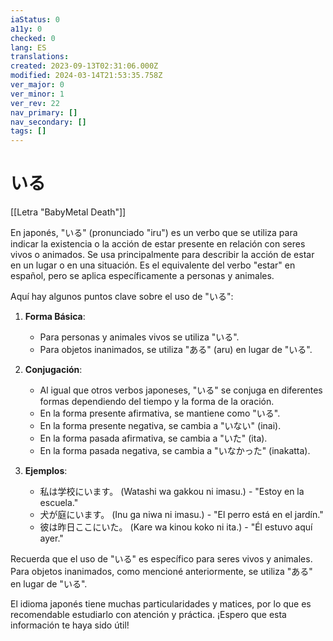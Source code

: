 ```yaml
---
iaStatus: 0
a11y: 0
checked: 0
lang: ES
translations: 
created: 2023-09-13T02:31:06.000Z
modified: 2024-03-14T21:53:35.758Z
ver_major: 0
ver_minor: 1
ver_rev: 22
nav_primary: []
nav_secondary: []
tags: []
---
```

# いる

[[Letra "BabyMetal Death"]]

En japonés, "いる" (pronunciado "iru") es un verbo que se utiliza para indicar la existencia o la acción de estar presente en relación con seres vivos o animados. Se usa principalmente para describir la acción de estar en un lugar o en una situación. Es el equivalente del verbo "estar" en español, pero se aplica específicamente a personas y animales.

Aquí hay algunos puntos clave sobre el uso de "いる":

1. **Forma Básica**:
    
    - Para personas y animales vivos se utiliza "いる".
    - Para objetos inanimados, se utiliza "ある" (aru) en lugar de "いる".
2. **Conjugación**:
    
    - Al igual que otros verbos japoneses, "いる" se conjuga en diferentes formas dependiendo del tiempo y la forma de la oración.
    - En la forma presente afirmativa, se mantiene como "いる".
    - En la forma presente negativa, se cambia a "いない" (inai).
    - En la forma pasada afirmativa, se cambia a "いた" (ita).
    - En la forma pasada negativa, se cambia a "いなかった" (inakatta).
3. **Ejemplos**:
    
    - 私は学校にいます。 (Watashi wa gakkou ni imasu.) - "Estoy en la escuela."
    - 犬が庭にいます。 (Inu ga niwa ni imasu.) - "El perro está en el jardín."
    - 彼は昨日ここにいた。 (Kare wa kinou koko ni ita.) - "Él estuvo aquí ayer."

Recuerda que el uso de "いる" es específico para seres vivos y animales. Para objetos inanimados, como mencioné anteriormente, se utiliza "ある" en lugar de "いる".

El idioma japonés tiene muchas particularidades y matices, por lo que es recomendable estudiarlo con atención y práctica. ¡Espero que esta información te haya sido útil!